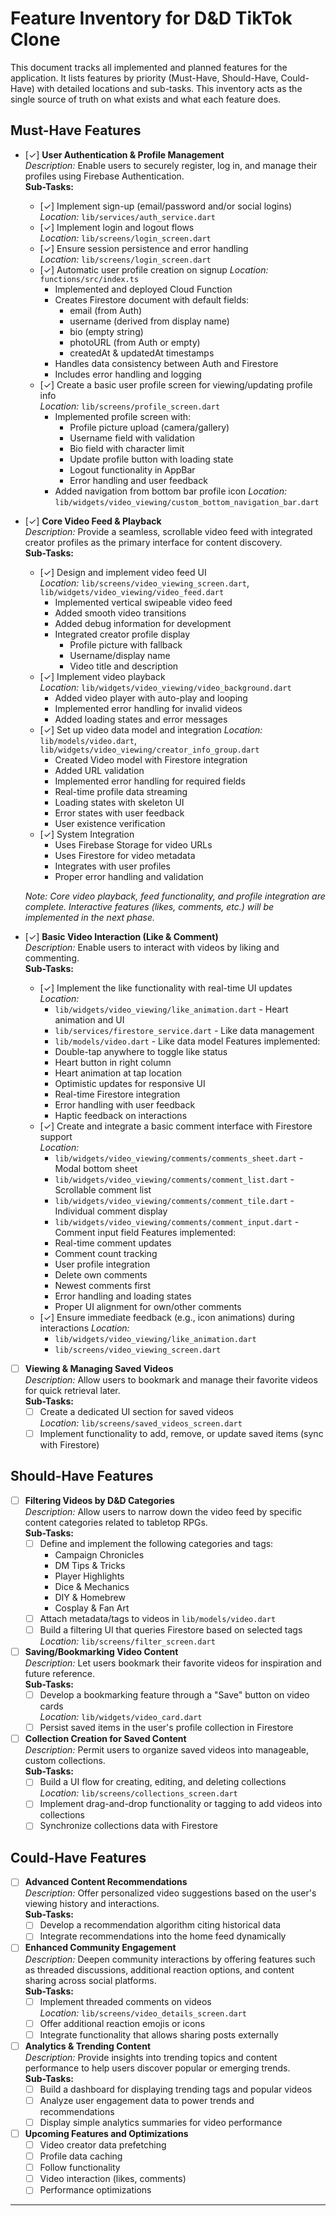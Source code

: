 # Feature Inventory for D&D TikTok Clone

This document tracks all implemented and planned features for the application. It lists features by priority (Must-Have, Should-Have, Could-Have) with detailed locations and sub-tasks. This inventory acts as the single source of truth on what exists and what each feature does.

## Must-Have Features

- [✓] **User Authentication & Profile Management**  
  *Description:* Enable users to securely register, log in, and manage their profiles using Firebase Authentication.  
  **Sub-Tasks:**
  - [✓] Implement sign-up (email/password and/or social logins)  
    *Location:* `lib/services/auth_service.dart`  
  - [✓] Implement login and logout flows  
    *Location:* `lib/screens/login_screen.dart`
  - [✓] Ensure session persistence and error handling  
    *Location:* `lib/screens/login_screen.dart`
  - [✓] Automatic user profile creation on signup
    *Location:* `functions/src/index.ts`
    - Implemented and deployed Cloud Function
    - Creates Firestore document with default fields:
      - email (from Auth)
      - username (derived from display name)
      - bio (empty string)
      - photoURL (from Auth or empty)
      - createdAt & updatedAt timestamps
    - Handles data consistency between Auth and Firestore
    - Includes error handling and logging
  - [✓] Create a basic user profile screen for viewing/updating profile info  
    *Location:* `lib/screens/profile_screen.dart`
    - Implemented profile screen with:
      - Profile picture upload (camera/gallery)
      - Username field with validation
      - Bio field with character limit
      - Update profile button with loading state
      - Logout functionality in AppBar
      - Error handling and user feedback
    - Added navigation from bottom bar profile icon
    *Location:* `lib/widgets/video_viewing/custom_bottom_navigation_bar.dart`

- [✓] **Core Video Feed & Playback**  
  *Description:* Provide a seamless, scrollable video feed with integrated creator profiles as the primary interface for content discovery.  
  **Sub-Tasks:**
  - [✓] Design and implement video feed UI  
    *Location:* `lib/screens/video_viewing_screen.dart`, `lib/widgets/video_viewing/video_feed.dart`
    - Implemented vertical swipeable video feed
    - Added smooth video transitions
    - Added debug information for development
    - Integrated creator profile display
      - Profile picture with fallback
      - Username/display name
      - Video title and description
  - [✓] Implement video playback  
    *Location:* `lib/widgets/video_viewing/video_background.dart`
    - Added video player with auto-play and looping
    - Implemented error handling for invalid videos
    - Added loading states and error messages
  - [✓] Set up video data model and integration
    *Location:* `lib/models/video.dart`, `lib/widgets/video_viewing/creator_info_group.dart`
    - Created Video model with Firestore integration
    - Added URL validation
    - Implemented error handling for required fields
    - Real-time profile data streaming
    - Loading states with skeleton UI
    - Error states with user feedback
    - User existence verification
  - [✓] System Integration
    - Uses Firebase Storage for video URLs
    - Uses Firestore for video metadata
    - Integrates with user profiles
    - Proper error handling and validation

  *Note: Core video playback, feed functionality, and profile integration are complete. Interactive features (likes, comments, etc.) will be implemented in the next phase.*

- [✓] **Basic Video Interaction (Like & Comment)**  
  *Description:* Enable users to interact with videos by liking and commenting.  
  **Sub-Tasks:**
  - [✓] Implement the like functionality with real-time UI updates  
    *Location:* 
    - `lib/widgets/video_viewing/like_animation.dart` - Heart animation and UI
    - `lib/services/firestore_service.dart` - Like data management
    - `lib/models/video.dart` - Like data model
    Features implemented:
    - Double-tap anywhere to toggle like status
    - Heart button in right column
    - Heart animation at tap location
    - Optimistic updates for responsive UI
    - Real-time Firestore integration
    - Error handling with user feedback
    - Haptic feedback on interactions
  - [✓] Create and integrate a basic comment interface with Firestore support  
    *Location:* 
    - `lib/widgets/video_viewing/comments/comments_sheet.dart` - Modal bottom sheet
    - `lib/widgets/video_viewing/comments/comment_list.dart` - Scrollable comment list
    - `lib/widgets/video_viewing/comments/comment_tile.dart` - Individual comment display
    - `lib/widgets/video_viewing/comments/comment_input.dart` - Comment input field
    Features implemented:
    - Real-time comment updates
    - Comment count tracking
    - User profile integration
    - Delete own comments
    - Newest comments first
    - Error handling and loading states
    - Proper UI alignment for own/other comments
  - [✓] Ensure immediate feedback (e.g., icon animations) during interactions
    *Location:* 
    - `lib/widgets/video_viewing/like_animation.dart`
    - `lib/screens/video_viewing_screen.dart`

- [ ] **Viewing & Managing Saved Videos**  
  *Description:* Allow users to bookmark and manage their favorite videos for quick retrieval later.  
  **Sub-Tasks:**
  - [ ] Create a dedicated UI section for saved videos  
    *Location:* `lib/screens/saved_videos_screen.dart`
  - [ ] Implement functionality to add, remove, or update saved items (sync with Firestore)

## Should-Have Features

- [ ] **Filtering Videos by D&D Categories**  
  *Description:* Allow users to narrow down the video feed by specific content categories related to tabletop RPGs.  
  **Sub-Tasks:**
  - [ ] Define and implement the following categories and tags:
    - Campaign Chronicles  
    - DM Tips & Tricks  
    - Player Highlights  
    - Dice & Mechanics  
    - DIY & Homebrew  
    - Cosplay & Fan Art  
  - [ ] Attach metadata/tags to videos in `lib/models/video.dart`
  - [ ] Build a filtering UI that queries Firestore based on selected tags  
    *Location:* `lib/screens/filter_screen.dart`

- [ ] **Saving/Bookmarking Video Content**  
  *Description:* Let users bookmark their favorite videos for inspiration and future reference.  
  **Sub-Tasks:**
  - [ ] Develop a bookmarking feature through a "Save" button on video cards  
    *Location:* `lib/widgets/video_card.dart`
  - [ ] Persist saved items in the user's profile collection in Firestore

- [ ] **Collection Creation for Saved Content**  
  *Description:* Permit users to organize saved videos into manageable, custom collections.  
  **Sub-Tasks:**
  - [ ] Build a UI flow for creating, editing, and deleting collections  
    *Location:* `lib/screens/collections_screen.dart`
  - [ ] Implement drag-and-drop functionality or tagging to add videos into collections  
  - [ ] Synchronize collections data with Firestore

## Could-Have Features

- [ ] **Advanced Content Recommendations**  
  *Description:* Offer personalized video suggestions based on the user's viewing history and interactions.  
  **Sub-Tasks:**
  - [ ] Develop a recommendation algorithm citing historical data
  - [ ] Integrate recommendations into the home feed dynamically

- [ ] **Enhanced Community Engagement**  
  *Description:* Deepen community interactions by offering features such as threaded discussions, additional reaction options, and content sharing across social platforms.  
  **Sub-Tasks:**
  - [ ] Implement threaded comments on videos  
    *Location:* `lib/screens/video_details_screen.dart`
  - [ ] Offer additional reaction emojis or icons  
  - [ ] Integrate functionality that allows sharing posts externally

- [ ] **Analytics & Trending Content**  
  *Description:* Provide insights into trending topics and content performance to help users discover popular or emerging trends.  
  **Sub-Tasks:**
  - [ ] Build a dashboard for displaying trending tags and popular videos  
  - [ ] Analyze user engagement data to power trends and recommendations  
  - [ ] Display simple analytics summaries for video performance

- [ ] **Upcoming Features and Optimizations**
  - [ ] Video creator data prefetching
  - [ ] Profile data caching
  - [ ] Follow functionality
  - [ ] Video interaction (likes, comments)
  - [ ] Performance optimizations

--- 